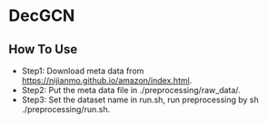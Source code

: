 # DecGCN

## How To Use

- Step1: Download meta data from https://nijianmo.github.io/amazon/index.html.
- Step2: Put the meta data file in ./preprocessing/raw_data/.
- Step3: Set the dataset name in run.sh, run preprocessing by sh ./preprocessing/run.sh.
